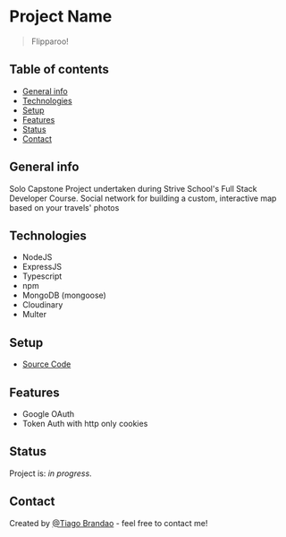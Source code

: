 # Project Name

> Flipparoo!

## Table of contents

- [General info](#general-info)
- [Technologies](#technologies)
- [Setup](#setup)
- [Features](#features)
- [Status](#status)
- [Contact](#contact)

## General info

Solo Capstone Project undertaken during Strive School's Full Stack Developer Course.
Social network for building a custom, interactive map based on your travels' photos

## Technologies

- NodeJS
- ExpressJS
- Typescript
- npm
- MongoDB (mongoose)
- Cloudinary
- Multer

## Setup

- [Source Code](https://github.com/brandaspt/journey-log-be/)

## Features

- Google OAuth
- Token Auth with http only cookies

## Status

Project is: _in progress_.

## Contact

Created by [@Tiago Brandao](https://www.imtiago.world/) - feel free to contact me!
